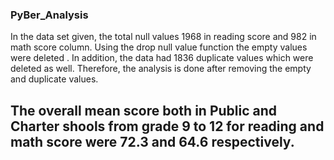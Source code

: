<h3>PyBer_Analysis </h3>

In the data set given, the total null values 1968 in reading score  and 982 in math score column. Using the drop null value function the empty values were deleted . In addition, the data had 1836 duplicate values which were deleted as well. Therefore, the analysis is done after removing the empty and duplicate values.

<h2><os> The overall mean score both in Public and Charter shools from grade 9 to 12 for reading and math score were 72.3 and 64.6 respectively.<br>

